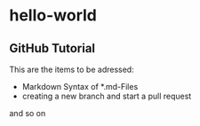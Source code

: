 # hello-world
## GitHub Tutorial

This are the items to be adressed:
* Markdown Syntax of \*.md-Files
* creating a new branch and start a pull request

and so on
